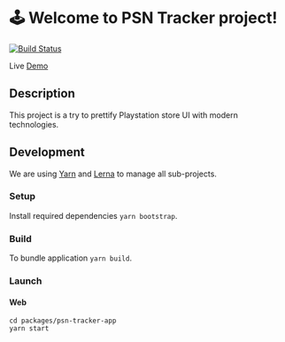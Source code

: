# 🕹 Welcome to **PSN Tracker** project!

[![Build Status](https://travis-ci.org/olegshulyakov/game-price-tracker.svg?branch=master)](https://travis-ci.org/olegshulyakov/game-price-tracker)

Live [Demo](https://psn-tracker-web.app)

## Description

This project is a try to prettify Playstation store UI with modern technologies.

## Development

We are using [Yarn](https://yarnpkg.com/) and [Lerna](https://lerna.js.org/) to manage all sub-projects.

### Setup

Install required dependencies `yarn bootstrap`.

### Build

To bundle application `yarn build`.

### Launch

#### Web

```
cd packages/psn-tracker-app
yarn start
```
